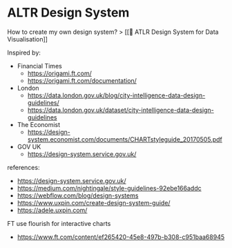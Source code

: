# ALTR Design System

How to create my own design system? > [[📖 ATLR Design System for Data Visualisation]]

Inspired by:
- Financial Times
  - https://origami.ft.com/
  - https://origami.ft.com/documentation/
- London 
  - https://data.london.gov.uk/blog/city-intelligence-data-design-guidelines/
  - https://data.london.gov.uk/dataset/city-intelligence-data-design-guidelines
- The Economist
  - https://design-system.economist.com/documents/CHARTstyleguide_20170505.pdf
- GOV UK
  - https://design-system.service.gov.uk/

references:
- https://design-system.service.gov.uk/
- https://medium.com/nightingale/style-guidelines-92ebe166addc
- https://webflow.com/blog/design-systems
- https://www.uxpin.com/create-design-system-guide/
- https://adele.uxpin.com/

FT use flourish for interactive charts
- https://www.ft.com/content/ef265420-45e8-497b-b308-c951baa68945